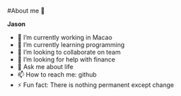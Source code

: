 #About me 👋

**Jason** 

- 🔭 I’m currently working in Macao
- 🌱 I’m currently learning programming
- 👯 I’m looking to collaborate on team
- 🤔 I’m looking for help with finance
- 💬 Ask me about life
- 📫 How to reach me: github
- ⚡ Fun fact: There is nothing permanent except change

